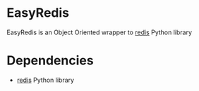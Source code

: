 # EasyRedis

EasyRedis is an Object Oriented wrapper to [redis](https://github.com/andymccurdy/redis-py) Python library

# Dependencies

- [redis](https://github.com/andymccurdy/redis-py) Python library
